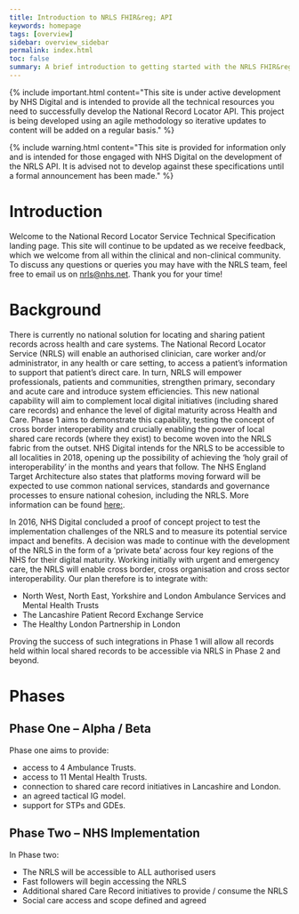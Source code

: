 ```yaml
---
title: Introduction to NRLS FHIR&reg; API
keywords: homepage
tags: [overview]
sidebar: overview_sidebar
permalink: index.html
toc: false
summary: A brief introduction to getting started with the NRLS FHIR&reg; API.
---
```


{% include important.html content="This site is under active development by NHS Digital and is intended to provide all the technical resources you need to successfully develop the National Record Locator API. This project is being developed using an agile methodology so iterative updates to content will be added on a regular basis." %}

{% include warning.html content="This site is provided for information only and is intended for those engaged with NHS Digital on the development of the NRLS API. It is advised not to develop against these specifications until a formal announcement has been made." %}

# Introduction #

Welcome to the National Record Locator Service Technical Specification landing page. This site will continue to be updated as we receive feedback, which we welcome from all within the clinical and non-clinical community.  To discuss any questions or queries you may have with the NRLS team, feel free to email us on <a href="mailto:nrls@nhs.net">nrls@nhs.net</a>. Thank you for your time!

# Background #

There is currently no national solution for locating and sharing patient records across health and care systems. The National Record Locator Service (NRLS) will enable an authorised clinician, care worker and/or administrator, in any health or care setting, to access a patient’s information to support that patient’s direct care. In turn, NRLS will empower professionals, patients and communities, strengthen primary, secondary and acute care and introduce system efficiencies. This new national capability will aim to complement local digital initiatives (including shared care records) and enhance the level of digital maturity across Health and Care. Phase 1 aims to demonstrate this capability, testing the concept of cross border interoperability and crucially enabling the power of local shared care records (where they exist) to become woven into the NRLS fabric from the outset.
NHS Digital intends for the NRLS to be accessible to all localities in 2018, opening up the possibility of achieving the ‘holy grail of interoperability’ in the months and years that follow. The NHS England Target Architecture also states that platforms moving forward will be expected to use common national services, standards and governance processes to ensure national cohesion, including the NRLS. More information can be found 
[here:](https://www.england.nhs.uk/digitaltechnology/info-revolution/interoperability/).

In 2016, NHS Digital concluded a proof of concept project to test the implementation challenges of the NRLS and to measure its potential service impact and benefits. A decision was made to continue with the development of the NRLS in the form of a ‘private beta’ across four key regions of the NHS for their digital maturity. Working initially with urgent and emergency care, the NRLS will enable cross border, cross organisation and cross sector interoperability. Our plan therefore is to integrate with: 

- North West, North East, Yorkshire and London Ambulance Services and Mental Health Trusts
- The Lancashire Patient Record Exchange Service 
- The Healthy London Partnership in London


Proving the success of such integrations in Phase 1 will allow all records held within local shared records to be accessible via NRLS in Phase 2 and beyond.


# Phases #
## Phase One – Alpha / Beta ##
Phase one aims to provide:
- access to 4 Ambulance Trusts.
- access to 11 Mental Health Trusts.
- connection to shared care record initiatives in Lancashire and London.
- an agreed tactical IG model.
- support for STPs and GDEs.

## Phase Two – NHS Implementation ##
 In Phase two: 
- The NRLS will be accessible to ALL authorised users
- Fast followers will begin accessing the NRLS
- Additional shared Care Record initiatives to provide / consume the NRLS
- Social care access and scope defined and agreed

